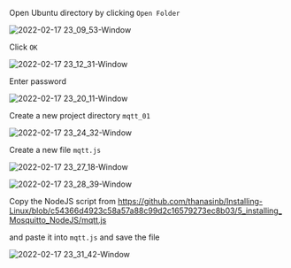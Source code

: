 Open Ubuntu directory by clicking `Open Folder`

![2022-02-17 23_09_53-Window](https://user-images.githubusercontent.com/55657279/154522356-2fe907a0-dc80-4363-a922-bde5b2f6724b.png)

Click `OK`

![2022-02-17 23_12_31-Window](https://user-images.githubusercontent.com/55657279/154522836-c644d1e9-c9e2-4ff6-bc23-62a85d7404e9.png)

Enter password

![2022-02-17 23_20_11-Window](https://user-images.githubusercontent.com/55657279/154524483-68ab2d52-9eb5-46d2-b666-c060bc3846a9.png)

Create a new project directory `mqtt_01`

![2022-02-17 23_24_32-Window](https://user-images.githubusercontent.com/55657279/154525146-3dfee883-6bfc-46fb-8a16-91d329d9e9b2.png)

Create a new file `mqtt.js`

![2022-02-17 23_27_18-Window](https://user-images.githubusercontent.com/55657279/154525777-db575599-d232-4919-8d72-07c7b24f3eba.png)

![2022-02-17 23_28_39-Window](https://user-images.githubusercontent.com/55657279/154526048-9cb79bcb-006f-46b8-a3da-05792c2b190b.png)

Copy the NodeJS script from 
https://github.com/thanasinb/Installing-Linux/blob/c54366d4923c58a57a88c99d2c16579273ec8b03/5_installing_Mosquitto_NodeJS/mqtt.js

and paste it into `mqtt.js` and save the file

![2022-02-17 23_31_42-Window](https://user-images.githubusercontent.com/55657279/154526642-0a0a6d91-6895-46b3-b329-1107bf5fc60f.png)
